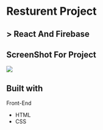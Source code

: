 # Resturent Project

## > React And Firebase

## ScreenShot For Project
<img src='[src\assets\screencapture-localhost-3001-2022-12-18-16_51_11.png](https://github.com/OmarTubeileh/ProductDesignWebPage/blob/main/Assests/Main.png?raw=true)https://github.com/OmarTubeileh/ProductDesignWebPage/blob/main/Assests/Main.png?raw=true'/> 

## Built with
Front-End
<ul>
<li>HTML</li>
  <li>CSS</li>
</ul>

